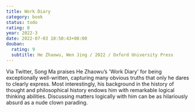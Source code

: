 ```yaml
---
title: Work Diary
category: book
status: todo
rating: 0
year: 2022-3
date: 2022-07-03 10:50:43+08:00
douban:
  rating: 9
  subtitle: He Zhaowu, Wen Jing / 2022 / Oxford University Press
---
```


Via Twitter, Song Ma praises He Zhaowu’s 'Work Diary' for being exceptionally well-written, capturing many obvious truths that only he dares to clearly express. Most interestingly, his background in the history of thought and philosophical history endows him with remarkable logical thinking abilities. Discussing matters logically with him can be as hilariously absurd as a nude clown parading.
